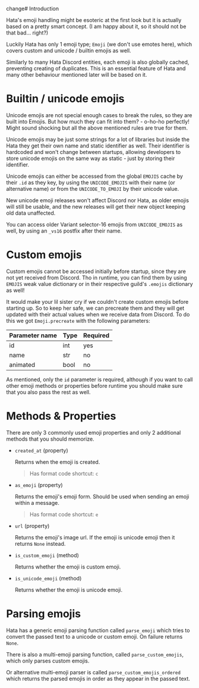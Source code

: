 change# Introduction

Hata's emoji handling might be esoteric at the first look but it is actually based on a pretty smart concept.
(I am happy about it, so it should not be that bad... right?)

Luckily Hata has only 1 emoji type; `Emoji` (we don't use emotes here), which covers custom and unicode / builtin
emojis as well.

Similarly to many Hata Discord entities, each emoji is also globally cached, preventing creating of duplicates.
This is an essential feature of Hata and many other behaviour mentioned later will be based on it.

# Builtin / unicode emojis

Unicode emojis are not special enough cases to break the rules, so they are built into Emojis. But how much
they can fit into them? - o-ho-ho perfectly! Might sound shocking but all the above mentioned rules are true for them.

Unicode emojis may be just some strings for a lot of libraries but inside the Hata they get their own name and static
identifier as well. Their identifier is hardcoded and won't change between startups, allowing developers to store
unicode emojis on the same way as static - just by storing their identifier.

Unicode emojis can either be accessed from the global `EMOJIS` cache by their `.id` as they key, by using the
`UNICODE_EMOJIS` with their name (or alternative name) or from the `UNICODE_TO_EMOJI` by their unicode value.

New unicode emoji releases won't affect Discord nor Hata, as older emojis will still be usable,
and the new releases will get their new object keeping old data unaffected.

You can access older Variant selector-16 emojis from `UNICODE_EMOJIS` as well, by using an `_vs16` postfix after their
name.

# Custom emojis

Custom emojis cannot be accessed initially before startup, since they are not yet received from Discord.
Tho in runtime, you can find them by using `EMOJIS` weak value dictionary or in their respective guild's `.emojis`
dictionary as well!

It would make your lil sister cry if we couldn't create custom emojis before starting up.
So to keep her safe, we can precreate them and they will get updated with their actual values when we receive data
from Discord. To do this we got `Emoji.precreate` with the following parameters:

| Parameter name    | Type      | Required  |
|-------------------|-----------|-----------|
| id                | int       | yes       |
| name              | str       | no        |
| animated          | bool      | no        |

As mentioned, only the `id` parameter is required, although if you want to call other emoji methods or properties before
runtime you should make sure that you also pass the rest as well.

# Methods & Properties

There are only 3 commonly used emoji properties and only 2 additional methods that you should memorize.

- `created_at` (property)
    
    Returns when the emoji is created.
    
    > Has format code shortcut: `c`

- `as_emoji` (property)
    
    Returns the emoji's emoji form. Should be used when sending an emoji within a message.
    
    > Has format code shortcut: `e`

- `url` (property)
    
    Returns the emoji's image url. If the emoji is unicode emoji then it returns `None` instead.

- `is_custom_emoji` (method)

    Returns whether the emoji is custom emoji.

- `is_unicode_emoji` (method)

    Returns whether the emoji is unicode emoji.

# Parsing emojis

Hata has a generic emoji parsing function called `parse_emoji` which tries to convert the passed text to a unicode
or custom emoji. On failure returns `None`.

There is also a multi-emoji parsing function, called `parse_custom_emojis`, which only parses custom emojis.

Or alternative multi-emoji parser is called `parse_custom_emojis_ordered` which returns the parsed emojis in order as
they appear in the passed text.
